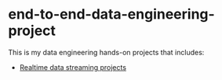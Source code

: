 # end-to-end-data-engineering-project

This is my data engineering hands-on projects that includes:

- [Realtime data streaming projects](#realtime_data_streaming)

